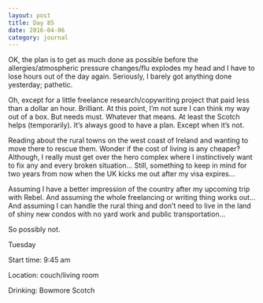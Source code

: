 ```yaml
---
layout: post
title: Day 85
date: 2016-04-06
category: journal
---
```


OK, the plan is to get as much done as possible before the allergies/atmospheric pressure changes/flu explodes my head and I have to lose hours out of the day again. Seriously, I barely got anything done yesterday; pathetic. 

Oh, except for a little freelance research/copywriting project that paid less than a dollar an hour. Brilliant. At this point, I’m not sure I can think my way out of a box. But needs must. Whatever that means. At least the Scotch helps (temporarily). It’s always good to have a plan. Except when it’s not. 

Reading about the rural towns on the west coast of Ireland and wanting to move there to rescue them. Wonder if the cost of living is any cheaper? Although, I really must get over the hero complex where I instinctively want to fix any and every broken situation… Still, something to keep in mind for two years from now when the UK kicks me out after my visa expires… 

Assuming I have a better impression of the country after my upcoming trip with Rebel. And assuming the whole freelancing or writing thing works out… And assuming I can handle the rural thing and don’t need to live in the land of shiny new condos with no yard work and public transportation… 

So possibly not.


Tuesday

Start time: 9:45 am

Location: couch/living room

Drinking: Bowmore Scotch
